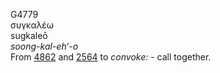 <body>
  <p>G4779<br>  συγκαλέω  <br> sugkaleō  <br><i>soong-kal-eh‘-o </i><br>From <a href="g4862.htm">4862</a> and <a href="g2564.htm">2564</a>  to <i>convoke:</i> - call together.<br></p>
 </body>